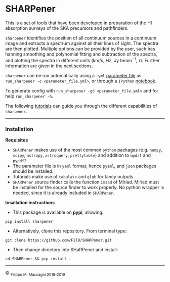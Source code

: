 # SHARPener


This is a set of tools that have been developed in preparation of the HI absorption surveys of the SKA precursors and pathfinders.

`sharpener` identifies the position of all continuum sources in a continuum image and extracts a spectrum against all their lines of sight. The spectra are then plotted. Multiple options can be provided by the user, such has hanning smoothing and polynomial fitting and subtraction of the spectra, and plotting the spectra in different units (km/s, Hz, Jy beam$^{-1}$, $\tau$). Further information are given in the next sections.

`sharpener` can be run automatically using a `.yml` [parameter file](https://github.com/Fil8/SHARPener/wiki/Parameter-file) as  `run_sharpener -c <parameter_file.yml>`, or through a `IPython`
[notebook](https://github.com/Fil8/SHARPener/blob/master/tutorials/T2_automated_run.ipynb).

To generate config with `run_sharpener -gd <parameter_file.yml>` and for help `run_sharpener -h`.

The following [tutorials](https://github.com/Fil8/SHARPener/tree/master/tutorials) can guide you through the different capabilities of `sharpener`.

***

### Installation

**Requisites**
- `SHARPener` makes use of the most common `python` packages (e.g. `numpy`, `scipy`, `astropy`, `astroquery`, `prettytable`) and addition to `mpdaf` and `pypdf2`.
- The parameter file is in `yaml` format, hence `pyaml`, and `json` packages should be installed.
- Tutorials make use of `tabulate` and `glob` for fancy outputs.
- `SHARPener` source finder calls the function `imsad` of Miriad. Miriad must be installed for the source finder to work properly. No python wrapper is needed, since it is already included in `SHARPener`.

**Insallation instructions**

- This package is available on **pypi**, allowing:

```
pip install sharpener
```

- Alternatively, clone this repository. From terminal type:

```
git clone https://github.com/Fil8/SHARPener.git
```

- Then change directory into SHaRPener and install:

```
cd SHARPener && pip install .

```

 
 ***
 <p>&copy <sub> Filippo M. Maccagni 2018-2019 </sub></p>
